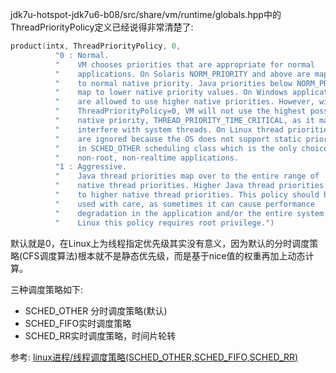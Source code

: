 jdk7u-hotspot-jdk7u6-b08/src/share/vm/runtime/globals.hpp中的ThreadPriorityPolicy定义已经说得非常清楚了:

```c++
product(intx, ThreadPriorityPolicy, 0,                                    \
          "0 : Normal.                                                     "\
          "    VM chooses priorities that are appropriate for normal       "\
          "    applications. On Solaris NORM_PRIORITY and above are mapped "\
          "    to normal native priority. Java priorities below NORM_PRIORITY"\
          "    map to lower native priority values. On Windows applications"\
          "    are allowed to use higher native priorities. However, with  "\
          "    ThreadPriorityPolicy=0, VM will not use the highest possible"\
          "    native priority, THREAD_PRIORITY_TIME_CRITICAL, as it may   "\
          "    interfere with system threads. On Linux thread priorities   "\
          "    are ignored because the OS does not support static priority "\
          "    in SCHED_OTHER scheduling class which is the only choice for"\
          "    non-root, non-realtime applications.                        "\
          "1 : Aggressive.                                                 "\
          "    Java thread priorities map over to the entire range of      "\
          "    native thread priorities. Higher Java thread priorities map "\
          "    to higher native thread priorities. This policy should be   "\
          "    used with care, as sometimes it can cause performance       "\
          "    degradation in the application and/or the entire system. On "\
          "    Linux this policy requires root privilege.")         
```

默认就是0，在Linux上为线程指定优先级其实没有意义，因为默认的分时调度策略(CFS调度算法)根本就不是静态优先级，而是基于nice值的权重再加上动态计算。

三种调度策略如下:

- SCHED_OTHER 分时调度策略(默认)
- SCHED_FIFO实时调度策略
- SCHED_RR实时调度策略，时间片轮转

参考: [linux进程/线程调度策略(SCHED_OTHER,SCHED_FIFO,SCHED_RR)](https://blog.csdn.net/u012007928/article/details/40144089)